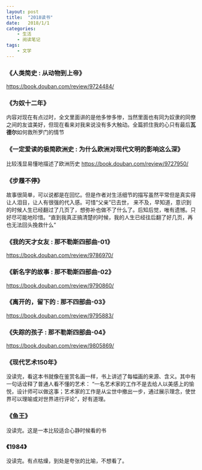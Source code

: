 ```yaml
---
layout: post
title:  "2018读书"
date:   2018/1/1
categories: 
    - 生活 
    - 阅读笔记
tags:
    - 文学
---
```

### 《人类简史 : 从动物到上帝》
<https://book.douban.com/review/9724484/>

### 《为奴十二年》
内容对现在有点过时，全文里面讲的是他多惨多惨，当然里面也有同为奴隶的同僚之间的友谊美好，但现在看来对我来说没有多大触动。全篇抓住我的心只有最后**瓦德尔**如何救所罗门的情节

### 《一定爱读的极简欧洲史 : 为什么欧洲对现代文明的影响这么深》
比较浅显易懂地描述了欧洲历史
<https://book.douban.com/review/9727950/>

### 《步履不停》
故事很简单，可以说都是在回忆。但是作者对生活细节的描写虽然平常但是真实得让人泪目，让人有很强的代入感。可惜“父亲”已去世，
来不及，早知道，意识到的时候人生已经翻过了几页了，想弥补也做不了什么了。后知后觉，唯有遗憾。只好尽可能地珍惜。“直到我真正搞清楚的时候，我的人生已经往后翻了好几页，再也无法回头挽救什么”


### 《我的天才女友 : 那不勒斯四部曲-01》
<https://book.douban.com/review/9786970/>

### 《新名字的故事 : 那不勒斯四部曲-02》
<https://book.douban.com/review/9790860/>

### 《离开的，留下的 : 那不四部曲-03》
<https://book.douban.com/review/9795883/>

### 《失踪的孩子 : 那不勒斯四部曲-04》
<https://book.douban.com/review/9805869/>

### 《现代艺术150年》
没读完，看这本书就像在鉴赏名画一样，书上讲述了每幅画的来源、含义。其中有一句话诠释了普通人看不懂的艺术：
“一名艺术家的工作不是去给人以美感上的愉悦，设计师可以做这事；艺术家的工作是从尘世中撤出一步，通过展示理念，使世界可以理喻或对世界进行评论”，好有道理。

### 《鱼王》
没读完。这是一本比较适合心静时候看的书
 
### 《1984》
没读完。有点枯燥，到处是夸张的比喻，不想看了。